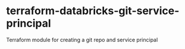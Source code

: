 # terraform-databricks-git-service-principal
Terraform module for creating a git repo and service principal
